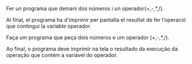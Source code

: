 Fer un programa que demani dos números i un operador(+,-,*,/).

Al final, el programa ha d'imprimir per pantalla el resultat de fer l’operació que contingui la variable operador.

Faça um programa que peça dois números e um operador (+,-,*,/).

Ao final, o programa deve imprimir na tela o resultado da execução da operação que contém a variável do operador.